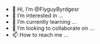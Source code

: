 - 👋 Hi, I’m @FlyguyByrdgesr
- 👀 I’m interested in ...
- 🌱 I’m currently learning ...
- 💞️ I’m looking to collaborate on ...
- 📫 How to reach me ...

<!---
FlyguyByrdgesr/FlyguyByrdgesr is a ✨ special ✨ repository because its `README.md` (this file) appears on your GitHub profile.
You can click the Preview link to take a look at your changes.
--->
